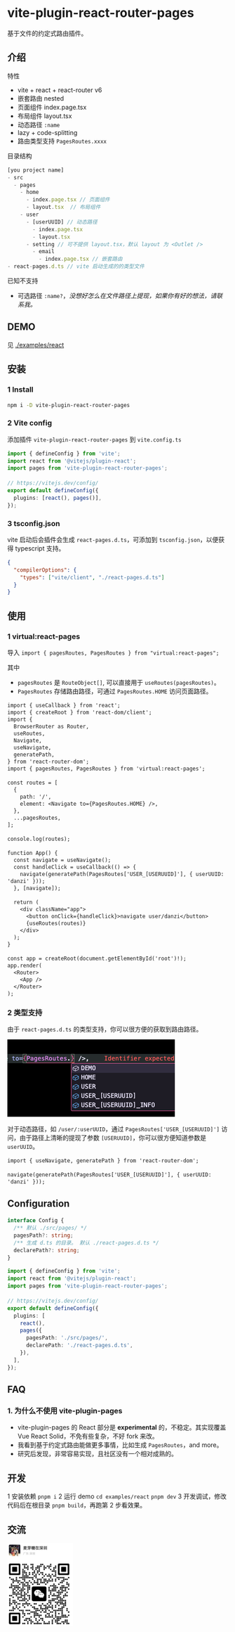 # vite-plugin-react-router-pages

基于文件的约定式路由插件。

## 介绍

特性

- vite + react + react-router v6
- 嵌套路由 nested
- 页面组件 index.page.tsx
- 布局组件 layout.tsx
- 动态路径 `:name`
- lazy + code-splitting
- 路由类型支持 `PagesRoutes.xxxx`

目录结构

```js
[you project name]
- src
  - pages
    - home
      - index.page.tsx // 页面组件
      - layout.tsx  // 布局组件
    - user
      - [userUUID] // 动态路径
        - index.page.tsx
        - layout.tsx
      - setting // 可不提供 layout.tsx，默认 layout 为 <Outlet />
        - email
          - index.page.tsx // 嵌套路由
- react-pages.d.ts // vite 启动生成的的类型文件
```

已知不支持

- 可选路径 `:name?`，_没想好怎么在文件路径上提现，如果你有好的想法，请联系我。_

## DEMO

见 [./examples/react](./examples/react)

## 安装

### 1 Install

```bash
npm i -D vite-plugin-react-router-pages
```

### 2 Vite config

添加插件 `vite-plugin-react-router-pages` 到 `vite.config.ts`

```ts
import { defineConfig } from 'vite';
import react from '@vitejs/plugin-react';
import pages from 'vite-plugin-react-router-pages';

// https://vitejs.dev/config/
export default defineConfig({
  plugins: [react(), pages()],
});
```

### 3 tsconfig.json

vite 启动后会插件会生成 `react-pages.d.ts`，可添加到 `tsconfig.json`，以便获得 typescript 支持。

```json
{
  "compilerOptions": {
    "types": ["vite/client", "./react-pages.d.ts"]
  }
}
```

## 使用

### 1 virtual:react-pages

导入 `import { pagesRoutes, PagesRoutes } from "virtual:react-pages";`

其中

- `pagesRoutes` 是 `RouteObject[]`, 可以直接用于 `useRoutes(pagesRoutes)`。
- `PagesRoutes` 存储路由路径，可通过 `PagesRoutes.HOME` 访问页面路径。

```tsx
import { useCallback } from 'react';
import { createRoot } from 'react-dom/client';
import {
  BrowserRouter as Router,
  useRoutes,
  Navigate,
  useNavigate,
  generatePath,
} from 'react-router-dom';
import { pagesRoutes, PagesRoutes } from 'virtual:react-pages';

const routes = [
  {
    path: '/',
    element: <Navigate to={PagesRoutes.HOME} />,
  },
  ...pagesRoutes,
];

console.log(routes);

function App() {
  const navigate = useNavigate();
  const handleClick = useCallback(() => {
    navigate(generatePath(PagesRoutes['USER_[USERUUID]'], { userUUID: 'danzi' }));
  }, [navigate]);

  return (
    <div className="app">
      <button onClick={handleClick}>navigate user/danzi</button>
      {useRoutes(routes)}
    </div>
  );
}

const app = createRoot(document.getElementById('root')!);
app.render(
  <Router>
    <App />
  </Router>
);
```

### 2 类型支持

由于 `react-pages.d.ts` 的类型支持，你可以很方便的获取到路由路径。

![](./img/1.jpg)

对于动态路径，如 `/user/:userUUID`，通过 `PagesRoutes['USER_[USERUUID]']` 访问，由于路径上清晰的提现了参数 `[USERUUID]`，你可以很方便知道参数是 `userUUID`。

```tsx
import { useNavigate, generatePath } from 'react-router-dom';

navigate(generatePath(PagesRoutes['USER_[USERUUID]'], { userUUID: 'danzi' }));
```

## Configuration

```ts
interface Config {
  /** 默认 ./src/pages/ */
  pagesPath?: string;
  /** 生成 d.ts 的目录。 默认 ./react-pages.d.ts */
  declarePath?: string;
}
```

```ts
import { defineConfig } from 'vite';
import react from '@vitejs/plugin-react';
import pages from 'vite-plugin-react-router-pages';

// https://vitejs.dev/config/
export default defineConfig({
  plugins: [
    react(),
    pages({
      pagesPath: './src/pages/',
      declarePath: './react-pages.d.ts',
    }),
  ],
});
```

## FAQ

### 1. 为什么不使用 vite-plugin-pages

- vite-plugin-pages 的 React 部分是 **experimental** 的，不稳定。其实现覆盖 Vue React Solid，不免有些复杂，不好 fork 来改。
- 我看到基于约定式路由能做更多事情，比如生成 `PagesRoutes`，and more。
- 研究后发现，非常容易实现，且社区没有一个相对成熟的。

## 开发

1 安装依赖 `pnpm i`
2 运行 demo `cd examples/react` `pnpm dev`
3 开发调试，修改代码后在根目录 `pnpm build`，再跑第 2 步看效果。

## 交流

<img src="./img/wechat.jpg" width="150px" />
